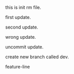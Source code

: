this is init rm file.

first update.

second update.

wrong update.

uncommit update.

create new branch called dev.

feature-line

